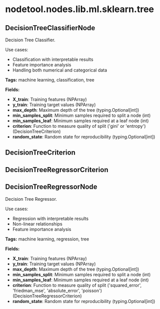 # nodetool.nodes.lib.ml.sklearn.tree

## DecisionTreeClassifierNode

Decision Tree Classifier.

Use cases:
- Classification with interpretable results
- Feature importance analysis
- Handling both numerical and categorical data

**Tags:** machine learning, classification, tree

**Fields:**
- **X_train**: Training features (NPArray)
- **y_train**: Training target values (NPArray)
- **max_depth**: Maximum depth of the tree (typing.Optional[int])
- **min_samples_split**: Minimum samples required to split a node (int)
- **min_samples_leaf**: Minimum samples required at a leaf node (int)
- **criterion**: Function to measure quality of split ('gini' or 'entropy') (DecisionTreeCriterion)
- **random_state**: Random state for reproducibility (typing.Optional[int])


## DecisionTreeCriterion

## DecisionTreeRegressorCriterion

## DecisionTreeRegressorNode

Decision Tree Regressor.

Use cases:
- Regression with interpretable results
- Non-linear relationships
- Feature importance analysis

**Tags:** machine learning, regression, tree

**Fields:**
- **X_train**: Training features (NPArray)
- **y_train**: Training target values (NPArray)
- **max_depth**: Maximum depth of the tree (typing.Optional[int])
- **min_samples_split**: Minimum samples required to split a node (int)
- **min_samples_leaf**: Minimum samples required at a leaf node (int)
- **criterion**: Function to measure quality of split ('squared_error', 'friedman_mse', 'absolute_error', 'poisson') (DecisionTreeRegressorCriterion)
- **random_state**: Random state for reproducibility (typing.Optional[int])


